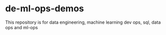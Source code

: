 # de-ml-ops-demos
This repository is for data engineering, machine learning dev ops, sql, data ops and ml-ops 

